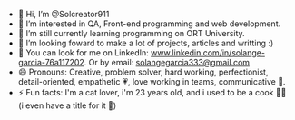 - 👋 Hi, I’m @Solcreator911
- 📝 I’m interested in QA, Front-end programming and web development.
- 🌱 I’m still currently learning programming on ORT University.
- 💞️ I’m looking foward to make a lot of projects, articles and writting :)
- 🤖 You can look for me on LinkedIn: www.linkedin.com/in/solange-garcia-76a117202. Or by email: solangegarcia333@gmail.com
- 😄 Pronouns: Creative, problem solver, hard working, perfectionist, detail-oriented, empathetic 💗, love working in teams, communicative 🧠.
- ⚡ Fun facts: I'm a cat lover, i'm 23 years old, and i used to be a cook 👩‍🍳 (i even have a title for it 🫠)

<!---
Solcreator911/Solcreator911 is a ✨ special ✨ repository because its `README.md` (this file) appears on your GitHub profile.
You can click the Preview link to take a look at your changes.
--->
